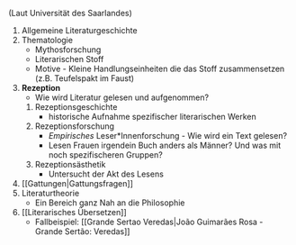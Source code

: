 (Laut Universität des Saarlandes)
1. Allgemeine Literaturgeschichte
2. Thematologie
	- Mythosforschung
	- Literarischen Stoff
	- Motive - Kleine Handlungseinheiten die das Stoff zusammensetzen (z.B. Teufelspakt im Faust)
 3. **Rezeption**
	- Wie wird Literatur gelesen und aufgenommen?
	1. Rezeptionsgeschichte
		 - historische Aufnahme spezifischer literarischen Werken
	2. Rezeptionsforschung
		- *Empirisches* Leser\*Innenforschung - Wie wird ein Text gelesen?
		- Lesen Frauen irgendein Buch anders als Männer? Und was mit noch spezifischeren Gruppen?
	3. Rezeptionsästhetik
		- Untersucht der Akt des Lesens
4. [[Gattungen|Gattungsfragen]]
5. Literaturtheorie
	- Ein Bereich ganz Nah an die Philosophie
6. [[Literarisches Übersetzen]]
	- Fallbeispiel: [[Grande Sertao Veredas|João Guimarães Rosa - Grande Sertão: Veredas]]